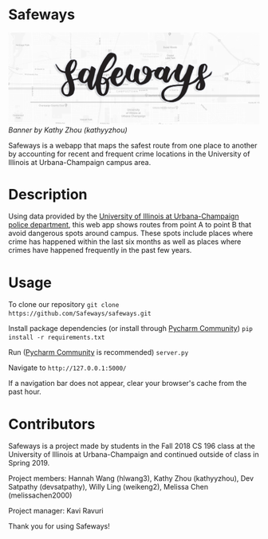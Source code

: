 # Safeways
![alt text](https://github.com/CS196Illinois/safeways/blob/master/static/banner.png "Safeways Banner")
_Banner by Kathy Zhou (kathyyzhou)_

Safeways is a webapp that maps the safest route from one place to another by accounting for recent and frequent crime locations in the University of Illinois at Urbana-Champaign campus area. 

# Description
Using data provided by the <a href="https://moto.data.socrata.com/dataset/University-of-Illinois-Police-Department/3h5f-6xbh">University of Illinois at Urbana-Champaign police department</a>, this web app shows routes from point A to point B that avoid dangerous spots around campus. These spots include places where crime has happened within the last six months as well as places where crimes have happened frequently in the past few years. 

# Usage
To clone our repository `git clone https://github.com/Safeways/safeways.git`

Install package dependencies (or install through <a href="https://www.jetbrains.com/pycharm/download/#section=windows">Pycharm Community</a>) `pip install -r requirements.txt`

Run (<a href="https://www.jetbrains.com/pycharm/download/#section=windows">Pycharm Community</a> is recommended) `server.py`

Navigate to `http://127.0.0.1:5000/`

If a navigation bar does not appear, clear your browser's cache from the past hour.

# Contributors
Safeways is a project made by students in the Fall 2018 CS 196 class at the University of Illinois at Urbana-Champaign and continued outside of class in Spring 2019.

Project members: Hannah Wang (hlwang3), Kathy Zhou (kathyyzhou), Dev Satpathy (devsatpathy), Willy Ling (weikeng2), Melissa Chen (melissachen2000)

Project manager: Kavi Ravuri

Thank you for using Safeways!
